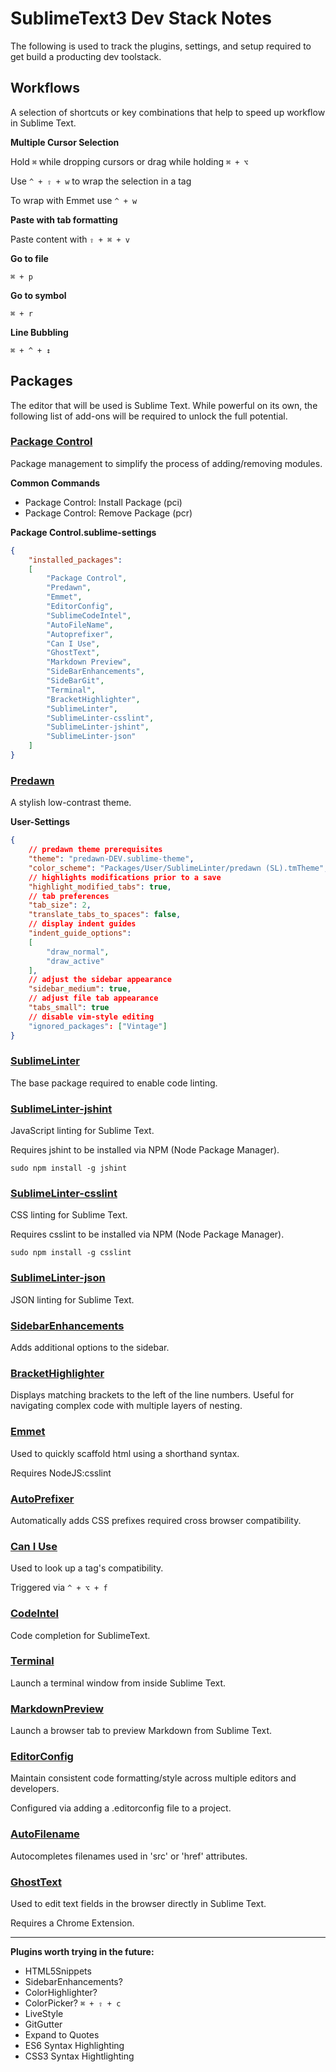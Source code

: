 # SublimeText3 Dev Stack Notes

The following is used to track the plugins, settings, and setup required to get build a producting dev toolstack.

## Workflows

A selection of shortcuts or key combinations that help to speed up workflow in Sublime Text.

**Multiple Cursor Selection**

Hold ```⌘``` while dropping cursors or drag while holding ```⌘ + ⌥```

Use ```^ + ⇧ + w``` to wrap the selection in a tag

To wrap with Emmet use ```^ + w```

**Paste with tab formatting**

Paste content with ```⇧ + ⌘ + v```

**Go to file**

```⌘ + p```

**Go to symbol**

```⌘ + r```

**Line Bubbling**

```⌘ + ^ + ↕```

## Packages

The editor that will be used is Sublime Text. While powerful on its own, the following list of add-ons will be required to unlock the full potential.

### [Package Control](https://packagecontrol.io/)

Package management to simplify the process of adding/removing modules.

**Common Commands**
* Package Control: Install Package (pci)
* Package Control: Remove Package (pcr)

**Package Control.sublime-settings**
```json
{
	"installed_packages":
	[
		"Package Control",
		"Predawn",
		"Emmet",
		"EditorConfig",
		"SublimeCodeIntel",
		"AutoFileName",
		"Autoprefixer",
		"Can I Use",
		"GhostText",
		"Markdown Preview", 
		"SideBarEnhancements",
		"SideBarGit",
		"Terminal",
		"BracketHighlighter",
		"SublimeLinter",
		"SublimeLinter-csslint",
		"SublimeLinter-jshint",
		"SublimeLinter-json"
	]
}
```

### [Predawn](https://packagecontrol.io/packages/Predawn)

A stylish low-contrast theme.

**User-Settings**
```json
{
	// predawn theme prerequisites
	"theme": "predawn-DEV.sublime-theme",
	"color_scheme": "Packages/User/SublimeLinter/predawn (SL).tmTheme",
	// highlights modifications prior to a save
	"highlight_modified_tabs": true,
	// tab preferences
	"tab_size": 2,
	"translate_tabs_to_spaces": false,
	// display indent guides
	"indent_guide_options":
	[
		"draw_normal",
		"draw_active"
	],
	// adjust the sidebar appearance
	"sidebar_medium": true,
	// adjust file tab appearance
	"tabs_small": true
	// disable vim-style editing
	"ignored_packages": ["Vintage"]
}
```

### [SublimeLinter](https://packagecontrol.io/packages/SublimeLinter)

The base package required to enable code linting.

### [SublimeLinter-jshint](https://packagecontrol.io/packages/SublimeLinter-jshint)

JavaScript linting for Sublime Text. 

Requires jshint to be installed via NPM (Node Package Manager).

```sudo npm install -g jshint```

### [SublimeLinter-csslint](https://packagecontrol.io/packages/SublimeLinter-csslint)

CSS linting for Sublime Text.

Requires csslint to be installed via NPM (Node Package Manager).

```sudo npm install -g csslint```

### [SublimeLinter-json](https://packagecontrol.io/packages/JSONLint)

JSON linting for Sublime Text.

### [SidebarEnhancements](https://packagecontrol.io/packages/SideBarEnhancements)

Adds additional options to the sidebar.

### [BracketHighlighter](https://packagecontrol.io/packages/BracketHighlighter)

Displays matching brackets to the left of the line numbers. Useful for navigating complex code with multiple layers of nesting.

### [Emmet](https://packagecontrol.io/packages/Emmet)

Used to quickly scaffold html using a shorthand syntax.

Requires NodeJS:csslint

### [AutoPrefixer](https://packagecontrol.io/packages/Autoprefixer)

Automatically adds CSS prefixes required cross browser compatibility.

### [Can I Use](https://packagecontrol.io/packages/Can%20I%20Use)

Used to look up a tag's compatibility.

Triggered via ```^ + ⌥ + f```

### [CodeIntel](https://packagecontrol.io/packages/SublimeCodeIntel)

Code completion for SublimeText.

### [Terminal](https://packagecontrol.io/packages/Terminal)

Launch a terminal window from inside Sublime Text.

### [MarkdownPreview](https://packagecontrol.io/packages/Markdown%20Preview)

Launch a browser tab to preview Markdown from Sublime Text.


### [EditorConfig](https://packagecontrol.io/packages/EditorConfig)

Maintain consistent code formatting/style across multiple editors and developers.

Configured via adding a .editorconfig file to a project.

### [AutoFilename](https://packagecontrol.io/packages/AutoFileName)

Autocompletes filenames used in 'src' or 'href' attributes.

### [GhostText](https://packagecontrol.io/packages/GhostText)

Used to edit text fields in the browser directly in Sublime Text.

Requires a Chrome Extension.

---------

**Plugins worth trying in the future:**

* HTML5Snippets
* SidebarEnhancements?
* ColorHighlighter?
* ColorPicker? ```⌘ + ⇧ + c```
* LiveStyle
* GitGutter
* Expand to Quotes
* ES6 Syntax Highlighting
* CSS3 Syntax Hightlighting